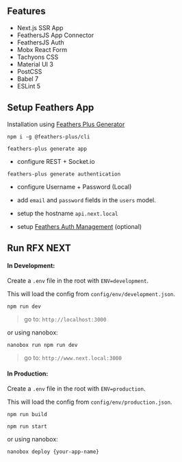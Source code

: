 ## Features

* Next.js SSR App
* FeathersJS App Connector
* FeathersJS Auth
* Mobx React Form
* Tachyons CSS
* Material UI 3
* PostCSS
* Babel 7
* ESLint 5

## Setup Feathers App

Installation using [Feathers Plus Generator](https://generator.feathers-plus.com/get-started/)

`npm i -g @feathers-plus/cli`

`feathers-plus generate app`

* configure REST + Socket.io

`feathers-plus generate authentication`

* configure Username + Password (Local)

* add `email` and `password` fields in the `users` model.

* setup the hostname `api.next.local`

* setup [Feathers Auth Management](https://github.com/feathers-plus/feathers-authentication-management) (optional)

## Run RFX NEXT

#### In Development:

Create a `.env` file in the root with `ENV=development`.

This will load the config from `config/env/development.json`.

`npm run dev`

> go to: `http://localhost:3000`

or using nanobox:

`nanobox run npm run dev`

> go to: `http://www.next.local:3000`

#### In Production:

Create a `.env` file in the root with `ENV=production`.

This will load the config from `config/env/production.json`.

`npm run build`

`npm run start`

or using nanobox:

`nanobox deploy {your-app-name}`
